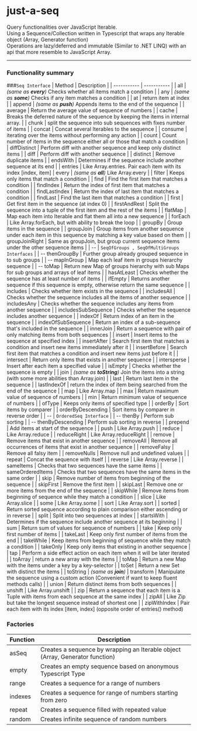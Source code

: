 # just-a-seq
Query functionalities over JavaScript Iterable.  
Using a Sequence/Collection written in Typescript that wraps any Iterable object (Array, Generator function)  
Operations are lazy/deferred and immutable (Similar to .NET LINQ) with an api that more resemble to JavaScript Array.  
___
### Functionality summary

###`Seq Interface`
| Method      | Description |
| ----------- | ----------- |
| all | *(same as **every**)* Checks whether all items match a condition |
| any | *(same as **some**)* Checks if any item matches a condition |
| at | return item at index |
| append | *(same as **push**)* Appends items to the end of the sequence |
| average | Return the average value of sequence of numbers |
| cache | Breaks the deferred nature of the sequence by keeping the items in internal array. |
| chunk | split the sequence into sub sequences with fixes number of items |
| concat | Concat several Iterables to the sequence |
| consume | iterating over the items without performing any action |
| count | Count number of items in the sequence either all or those that match a condition |
| diffDistinct | Perform diff with another sequence and keep only distinct items |
| diff | Perform diff with another sequence |
| distinct | Remove duplicate items |
| endsWith | Determines if the sequence include another sequence at its end |
| entries | Like Array.entries. Pair each item with its index [index, item]
| every | *(same as **all**)* Like Array.every |
| filter | Keeps only items that match a condition |
| find | Find the first item that matches a condition | 
| findIndex | Return the index of first item that matches a condition |
| findLastIndex | Return the index of last item that matches a condition |
| findLast | Find the last item that matches a condition | 
| first | Get first item in the sequence (at index 0) |
| firstAndRest | Split the sequence into a tuple of the first item and the rest of the items |
| flatMap | Map each item into Iterable and flat them all into a new sequence |
| forEach | Like Array.forEach, but with ability to break the loop |
| groupBy | Group items in the sequence |
| groupJoin | Group items from another sequence under each item in this sequence by matching a key value based on them |
| groupJoinRight | Same as groupJoin, but group current sequence items under the other sequence items |
| -- | `SeqOfGroups , SeqOfMultiGroups Interfaces` |
| -- thenGroupBy | Further group already grouped sequence in to sub groups |
| -- mapInGroup | Map each leaf item in groups hierarchy sequence |
| -- toMap | Return new Map of groups hierarchy with sub Maps for sub groups and arrays of leaf items |
| hasAtLeast | Checks whether the sequence has at least number of items |
| ifEmpty | Returns another sequence if this sequence is empty, otherwise return the same sequence |
| includes | Checks whether item exists in the sequence |
| includesAll | Checks whether the sequence includes all the items of another sequence |
| includesAny | Checks whether the sequence includes any items from another sequence |
| includesSubSequence | Checks whether the sequence includes another sequence |
| indexOf | Return index of an item in the sequence |
| indexOfSubSequence | Return an index of a sub-sequence that's included in the sequence |
| innerJoin | Return a sequence with pair of only matching items from both sequences |
| insert | Insert items to the sequence at specified index |
| insertAfter | Search first item that matches a condition and insert new items immediately after it |
| insertBefore | Search first item that matches a condition and insert new items just before it |
| intersect | Return only items that exists in another sequence |
| intersperse | Insert after each item a specified value |
| isEmpty | Checks whether the sequence is empty |
| join | *(same as **toString**)* Join the items into a string (with some more abilities than Array.join) |
| last | Return last item in the sequence |
| lastIndexOf | return the index of item being searched from the end of the sequence |
| map | Like Array.map |
| max | Return maximum value of sequence of numbers |
| min | Return minimum value of sequence of numbers |
| ofType | Keeps only items of specified type |
| orderBy | Sort items by comparer |
| orderByDescending | Sort items by comparer in reverse order |
| -- | `OrderedSeq Interface` |
| -- thenBy | Perform sub sorting |
| -- thenByDescending | Perform sub sorting in reverse |
| prepend | Add items at start of the sequence |
| push | Like Array.push |
| reduce | Like Array.reduce |
| reduceRight | Like Array.reduceRight |
| remove | Remove items that exist in another sequence |
| removeAll | Remove all occurrences of items that exist in another sequence |
| removeFalsy | Remove all falsy item |
| removeNulls | Remove null and undefined values |
| repeat | Concat the sequence with itself |
| reverse | Like Array.reverse |
| sameItems | Checks that two sequences have the same items | 
| sameOrderedItems | Checks that two sequences have the same items in the same order |
| skip | Remove number of items from beginning of the sequence |
| skipFirst | Remove the first item |
| skipLast | Remove one or more items from the end of the sequence |
| skipWhile | Remove items from beginning of sequence while they match a condition |
| slice | Like Array.slice |
| some | Like Array.some |
| sort | Like Array.sort |
| sorted | Return sorted sequence according to plain comparison either ascending or in reverse |
| split | Split into two sequences at index |
| startsWith | Determines if the sequence include another sequence at its beginning |
| sum | Return sum of values for sequence of numbers |
| take | Keep only first number of items | 
| takeLast | Keep only first number of items from the end |
| takeWhile | Keep items from beginning of sequence while they match a condition |
| takeOnly | Keep only items that existing in another sequence |
| tap | Perform a side effect action on each item when it will be later iterated |
| toArray | return a new array with the items |
| toMap | Return a new Map with the items  under a key by a key-selector |
| toSet | Return a new Set with distinct the items |
| toString | *(same as **join**)*
| transform | Manipulate the sequence using a custom action (Convenient if want to keep fluent methods calls) |
| union | Return distinct items from both sequences |
| unshift | Like Array.unshift |
| zip | Return a sequence that each item is a Tuple with items from each sequence at the same index |
| zipAll | Like Zip but take the longest sequence instead of shortest one |
| zipWithIndex | Pair each item with its index [item, index] (opposite order of entries() method)

### Factories
| Function      | Description |
| ----------- | ----------- |
| asSeq | Creates a sequence by wrapping an Iterable object (Array, Generator function) |
| empty | Creates an empty sequence based on anonymous Typescript Type |
| range | Creates a sequence for a range of numbers |
| indexes | Creates a sequence for range of numbers starting from zero |
| repeat | Creates a sequence filled with repeated value |
| random | Creates infinite sequence of random numbers |
